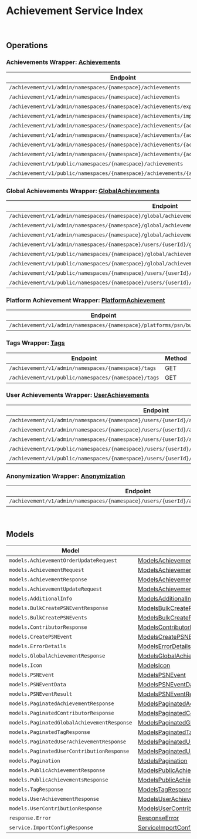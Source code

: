 [//]: # (Code generated. DO NOT EDIT.)

# Achievement Service Index

&nbsp;

## Operations

### Achievements Wrapper:  [Achievements](../../src/main/java/net/accelbyte/sdk/api/achievement/wrappers/Achievements.java)
| Endpoint | Method | ID | Class | Example |
|---|---|---|---|---|
| `/achievement/v1/admin/namespaces/{namespace}/achievements` | GET | AdminListAchievements | [AdminListAchievements](../../src/main/java/net/accelbyte/sdk/api/achievement/operations/achievements/AdminListAchievements.java) | [AdminListAchievements](../../samples/cli/src/main/java/net/accelbyte/sdk/cli/api/achievement/achievements/AdminListAchievements.java) |
| `/achievement/v1/admin/namespaces/{namespace}/achievements` | POST | AdminCreateNewAchievement | [AdminCreateNewAchievement](../../src/main/java/net/accelbyte/sdk/api/achievement/operations/achievements/AdminCreateNewAchievement.java) | [AdminCreateNewAchievement](../../samples/cli/src/main/java/net/accelbyte/sdk/cli/api/achievement/achievements/AdminCreateNewAchievement.java) |
| `/achievement/v1/admin/namespaces/{namespace}/achievements/export` | GET | ExportAchievements | [ExportAchievements](../../src/main/java/net/accelbyte/sdk/api/achievement/operations/achievements/ExportAchievements.java) | [ExportAchievements](../../samples/cli/src/main/java/net/accelbyte/sdk/cli/api/achievement/achievements/ExportAchievements.java) |
| `/achievement/v1/admin/namespaces/{namespace}/achievements/import` | POST | ImportAchievements | [ImportAchievements](../../src/main/java/net/accelbyte/sdk/api/achievement/operations/achievements/ImportAchievements.java) | [ImportAchievements](../../samples/cli/src/main/java/net/accelbyte/sdk/cli/api/achievement/achievements/ImportAchievements.java) |
| `/achievement/v1/admin/namespaces/{namespace}/achievements/{achievementCode}` | GET | AdminGetAchievement | [AdminGetAchievement](../../src/main/java/net/accelbyte/sdk/api/achievement/operations/achievements/AdminGetAchievement.java) | [AdminGetAchievement](../../samples/cli/src/main/java/net/accelbyte/sdk/cli/api/achievement/achievements/AdminGetAchievement.java) |
| `/achievement/v1/admin/namespaces/{namespace}/achievements/{achievementCode}` | PUT | AdminUpdateAchievement | [AdminUpdateAchievement](../../src/main/java/net/accelbyte/sdk/api/achievement/operations/achievements/AdminUpdateAchievement.java) | [AdminUpdateAchievement](../../samples/cli/src/main/java/net/accelbyte/sdk/cli/api/achievement/achievements/AdminUpdateAchievement.java) |
| `/achievement/v1/admin/namespaces/{namespace}/achievements/{achievementCode}` | DELETE | AdminDeleteAchievement | [AdminDeleteAchievement](../../src/main/java/net/accelbyte/sdk/api/achievement/operations/achievements/AdminDeleteAchievement.java) | [AdminDeleteAchievement](../../samples/cli/src/main/java/net/accelbyte/sdk/cli/api/achievement/achievements/AdminDeleteAchievement.java) |
| `/achievement/v1/admin/namespaces/{namespace}/achievements/{achievementCode}` | PATCH | AdminUpdateAchievementListOrder | [AdminUpdateAchievementListOrder](../../src/main/java/net/accelbyte/sdk/api/achievement/operations/achievements/AdminUpdateAchievementListOrder.java) | [AdminUpdateAchievementListOrder](../../samples/cli/src/main/java/net/accelbyte/sdk/cli/api/achievement/achievements/AdminUpdateAchievementListOrder.java) |
| `/achievement/v1/public/namespaces/{namespace}/achievements` | GET | PublicListAchievements | [PublicListAchievements](../../src/main/java/net/accelbyte/sdk/api/achievement/operations/achievements/PublicListAchievements.java) | [PublicListAchievements](../../samples/cli/src/main/java/net/accelbyte/sdk/cli/api/achievement/achievements/PublicListAchievements.java) |
| `/achievement/v1/public/namespaces/{namespace}/achievements/{achievementCode}` | GET | PublicGetAchievement | [PublicGetAchievement](../../src/main/java/net/accelbyte/sdk/api/achievement/operations/achievements/PublicGetAchievement.java) | [PublicGetAchievement](../../samples/cli/src/main/java/net/accelbyte/sdk/cli/api/achievement/achievements/PublicGetAchievement.java) |

### Global Achievements Wrapper:  [GlobalAchievements](../../src/main/java/net/accelbyte/sdk/api/achievement/wrappers/GlobalAchievements.java)
| Endpoint | Method | ID | Class | Example |
|---|---|---|---|---|
| `/achievement/v1/admin/namespaces/{namespace}/global/achievements` | GET | AdminListGlobalAchievements | [AdminListGlobalAchievements](../../src/main/java/net/accelbyte/sdk/api/achievement/operations/global_achievements/AdminListGlobalAchievements.java) | [AdminListGlobalAchievements](../../samples/cli/src/main/java/net/accelbyte/sdk/cli/api/achievement/global_achievements/AdminListGlobalAchievements.java) |
| `/achievement/v1/admin/namespaces/{namespace}/global/achievements/{achievementCode}/contributors` | GET | AdminListGlobalAchievementContributors | [AdminListGlobalAchievementContributors](../../src/main/java/net/accelbyte/sdk/api/achievement/operations/global_achievements/AdminListGlobalAchievementContributors.java) | [AdminListGlobalAchievementContributors](../../samples/cli/src/main/java/net/accelbyte/sdk/cli/api/achievement/global_achievements/AdminListGlobalAchievementContributors.java) |
| `/achievement/v1/admin/namespaces/{namespace}/global/achievements/{achievementCode}/reset` | DELETE | ResetGlobalAchievement | [ResetGlobalAchievement](../../src/main/java/net/accelbyte/sdk/api/achievement/operations/global_achievements/ResetGlobalAchievement.java) | [ResetGlobalAchievement](../../samples/cli/src/main/java/net/accelbyte/sdk/cli/api/achievement/global_achievements/ResetGlobalAchievement.java) |
| `/achievement/v1/admin/namespaces/{namespace}/users/{userId}/global/achievements` | GET | AdminListUserContributions | [AdminListUserContributions](../../src/main/java/net/accelbyte/sdk/api/achievement/operations/global_achievements/AdminListUserContributions.java) | [AdminListUserContributions](../../samples/cli/src/main/java/net/accelbyte/sdk/cli/api/achievement/global_achievements/AdminListUserContributions.java) |
| `/achievement/v1/public/namespaces/{namespace}/global/achievements` | GET | PublicListGlobalAchievements | [PublicListGlobalAchievements](../../src/main/java/net/accelbyte/sdk/api/achievement/operations/global_achievements/PublicListGlobalAchievements.java) | [PublicListGlobalAchievements](../../samples/cli/src/main/java/net/accelbyte/sdk/cli/api/achievement/global_achievements/PublicListGlobalAchievements.java) |
| `/achievement/v1/public/namespaces/{namespace}/global/achievements/{achievementCode}/contributors` | GET | ListGlobalAchievementContributors | [ListGlobalAchievementContributors](../../src/main/java/net/accelbyte/sdk/api/achievement/operations/global_achievements/ListGlobalAchievementContributors.java) | [ListGlobalAchievementContributors](../../samples/cli/src/main/java/net/accelbyte/sdk/cli/api/achievement/global_achievements/ListGlobalAchievementContributors.java) |
| `/achievement/v1/public/namespaces/{namespace}/users/{userId}/global/achievements` | GET | ListUserContributions | [ListUserContributions](../../src/main/java/net/accelbyte/sdk/api/achievement/operations/global_achievements/ListUserContributions.java) | [ListUserContributions](../../samples/cli/src/main/java/net/accelbyte/sdk/cli/api/achievement/global_achievements/ListUserContributions.java) |
| `/achievement/v1/public/namespaces/{namespace}/users/{userId}/global/achievements/{achievementCode}/claim` | POST | ClaimGlobalAchievementReward | [ClaimGlobalAchievementReward](../../src/main/java/net/accelbyte/sdk/api/achievement/operations/global_achievements/ClaimGlobalAchievementReward.java) | [ClaimGlobalAchievementReward](../../samples/cli/src/main/java/net/accelbyte/sdk/cli/api/achievement/global_achievements/ClaimGlobalAchievementReward.java) |

### Platform Achievement Wrapper:  [PlatformAchievement](../../src/main/java/net/accelbyte/sdk/api/achievement/wrappers/PlatformAchievement.java)
| Endpoint | Method | ID | Class | Example |
|---|---|---|---|---|
| `/achievement/v1/admin/namespaces/{namespace}/platforms/psn/bulk` | POST | BulkCreatePSNEvent | [BulkCreatePSNEvent](../../src/main/java/net/accelbyte/sdk/api/achievement/operations/platform_achievement/BulkCreatePSNEvent.java) | [BulkCreatePSNEvent](../../samples/cli/src/main/java/net/accelbyte/sdk/cli/api/achievement/platform_achievement/BulkCreatePSNEvent.java) |

### Tags Wrapper:  [Tags](../../src/main/java/net/accelbyte/sdk/api/achievement/wrappers/Tags.java)
| Endpoint | Method | ID | Class | Example |
|---|---|---|---|---|
| `/achievement/v1/admin/namespaces/{namespace}/tags` | GET | AdminListTags | [AdminListTags](../../src/main/java/net/accelbyte/sdk/api/achievement/operations/tags/AdminListTags.java) | [AdminListTags](../../samples/cli/src/main/java/net/accelbyte/sdk/cli/api/achievement/tags/AdminListTags.java) |
| `/achievement/v1/public/namespaces/{namespace}/tags` | GET | PublicListTags | [PublicListTags](../../src/main/java/net/accelbyte/sdk/api/achievement/operations/tags/PublicListTags.java) | [PublicListTags](../../samples/cli/src/main/java/net/accelbyte/sdk/cli/api/achievement/tags/PublicListTags.java) |

### User Achievements Wrapper:  [UserAchievements](../../src/main/java/net/accelbyte/sdk/api/achievement/wrappers/UserAchievements.java)
| Endpoint | Method | ID | Class | Example |
|---|---|---|---|---|
| `/achievement/v1/admin/namespaces/{namespace}/users/{userId}/achievements` | GET | AdminListUserAchievements | [AdminListUserAchievements](../../src/main/java/net/accelbyte/sdk/api/achievement/operations/user_achievements/AdminListUserAchievements.java) | [AdminListUserAchievements](../../samples/cli/src/main/java/net/accelbyte/sdk/cli/api/achievement/user_achievements/AdminListUserAchievements.java) |
| `/achievement/v1/admin/namespaces/{namespace}/users/{userId}/achievements/{achievementCode}/reset` | DELETE | AdminResetAchievement | [AdminResetAchievement](../../src/main/java/net/accelbyte/sdk/api/achievement/operations/user_achievements/AdminResetAchievement.java) | [AdminResetAchievement](../../samples/cli/src/main/java/net/accelbyte/sdk/cli/api/achievement/user_achievements/AdminResetAchievement.java) |
| `/achievement/v1/admin/namespaces/{namespace}/users/{userId}/achievements/{achievementCode}/unlock` | PUT | AdminUnlockAchievement | [AdminUnlockAchievement](../../src/main/java/net/accelbyte/sdk/api/achievement/operations/user_achievements/AdminUnlockAchievement.java) | [AdminUnlockAchievement](../../samples/cli/src/main/java/net/accelbyte/sdk/cli/api/achievement/user_achievements/AdminUnlockAchievement.java) |
| `/achievement/v1/public/namespaces/{namespace}/users/{userId}/achievements` | GET | PublicListUserAchievements | [PublicListUserAchievements](../../src/main/java/net/accelbyte/sdk/api/achievement/operations/user_achievements/PublicListUserAchievements.java) | [PublicListUserAchievements](../../samples/cli/src/main/java/net/accelbyte/sdk/cli/api/achievement/user_achievements/PublicListUserAchievements.java) |
| `/achievement/v1/public/namespaces/{namespace}/users/{userId}/achievements/{achievementCode}/unlock` | PUT | PublicUnlockAchievement | [PublicUnlockAchievement](../../src/main/java/net/accelbyte/sdk/api/achievement/operations/user_achievements/PublicUnlockAchievement.java) | [PublicUnlockAchievement](../../samples/cli/src/main/java/net/accelbyte/sdk/cli/api/achievement/user_achievements/PublicUnlockAchievement.java) |

### Anonymization Wrapper:  [Anonymization](../../src/main/java/net/accelbyte/sdk/api/achievement/wrappers/Anonymization.java)
| Endpoint | Method | ID | Class | Example |
|---|---|---|---|---|
| `/achievement/v1/admin/namespaces/{namespace}/users/{userId}/anonymization/achievements` | DELETE | AdminAnonymizeUserAchievement | [AdminAnonymizeUserAchievement](../../src/main/java/net/accelbyte/sdk/api/achievement/operations/anonymization/AdminAnonymizeUserAchievement.java) | [AdminAnonymizeUserAchievement](../../samples/cli/src/main/java/net/accelbyte/sdk/cli/api/achievement/anonymization/AdminAnonymizeUserAchievement.java) |


&nbsp;

## Models

| Model | Class |
|---|---|
| `models.AchievementOrderUpdateRequest` | [ModelsAchievementOrderUpdateRequest](../../src/main/java/net/accelbyte/sdk/api/achievement/models/ModelsAchievementOrderUpdateRequest.java) |
| `models.AchievementRequest` | [ModelsAchievementRequest](../../src/main/java/net/accelbyte/sdk/api/achievement/models/ModelsAchievementRequest.java) |
| `models.AchievementResponse` | [ModelsAchievementResponse](../../src/main/java/net/accelbyte/sdk/api/achievement/models/ModelsAchievementResponse.java) |
| `models.AchievementUpdateRequest` | [ModelsAchievementUpdateRequest](../../src/main/java/net/accelbyte/sdk/api/achievement/models/ModelsAchievementUpdateRequest.java) |
| `models.AdditionalInfo` | [ModelsAdditionalInfo](../../src/main/java/net/accelbyte/sdk/api/achievement/models/ModelsAdditionalInfo.java) |
| `models.BulkCreatePSNEventResponse` | [ModelsBulkCreatePSNEventResponse](../../src/main/java/net/accelbyte/sdk/api/achievement/models/ModelsBulkCreatePSNEventResponse.java) |
| `models.BulkCreatePSNEvents` | [ModelsBulkCreatePSNEvents](../../src/main/java/net/accelbyte/sdk/api/achievement/models/ModelsBulkCreatePSNEvents.java) |
| `models.ContributorResponse` | [ModelsContributorResponse](../../src/main/java/net/accelbyte/sdk/api/achievement/models/ModelsContributorResponse.java) |
| `models.CreatePSNEvent` | [ModelsCreatePSNEvent](../../src/main/java/net/accelbyte/sdk/api/achievement/models/ModelsCreatePSNEvent.java) |
| `models.ErrorDetails` | [ModelsErrorDetails](../../src/main/java/net/accelbyte/sdk/api/achievement/models/ModelsErrorDetails.java) |
| `models.GlobalAchievementResponse` | [ModelsGlobalAchievementResponse](../../src/main/java/net/accelbyte/sdk/api/achievement/models/ModelsGlobalAchievementResponse.java) |
| `models.Icon` | [ModelsIcon](../../src/main/java/net/accelbyte/sdk/api/achievement/models/ModelsIcon.java) |
| `models.PSNEvent` | [ModelsPSNEvent](../../src/main/java/net/accelbyte/sdk/api/achievement/models/ModelsPSNEvent.java) |
| `models.PSNEventData` | [ModelsPSNEventData](../../src/main/java/net/accelbyte/sdk/api/achievement/models/ModelsPSNEventData.java) |
| `models.PSNEventResult` | [ModelsPSNEventResult](../../src/main/java/net/accelbyte/sdk/api/achievement/models/ModelsPSNEventResult.java) |
| `models.PaginatedAchievementResponse` | [ModelsPaginatedAchievementResponse](../../src/main/java/net/accelbyte/sdk/api/achievement/models/ModelsPaginatedAchievementResponse.java) |
| `models.PaginatedContributorResponse` | [ModelsPaginatedContributorResponse](../../src/main/java/net/accelbyte/sdk/api/achievement/models/ModelsPaginatedContributorResponse.java) |
| `models.PaginatedGlobalAchievementResponse` | [ModelsPaginatedGlobalAchievementResponse](../../src/main/java/net/accelbyte/sdk/api/achievement/models/ModelsPaginatedGlobalAchievementResponse.java) |
| `models.PaginatedTagResponse` | [ModelsPaginatedTagResponse](../../src/main/java/net/accelbyte/sdk/api/achievement/models/ModelsPaginatedTagResponse.java) |
| `models.PaginatedUserAchievementResponse` | [ModelsPaginatedUserAchievementResponse](../../src/main/java/net/accelbyte/sdk/api/achievement/models/ModelsPaginatedUserAchievementResponse.java) |
| `models.PaginatedUserContributionResponse` | [ModelsPaginatedUserContributionResponse](../../src/main/java/net/accelbyte/sdk/api/achievement/models/ModelsPaginatedUserContributionResponse.java) |
| `models.Pagination` | [ModelsPagination](../../src/main/java/net/accelbyte/sdk/api/achievement/models/ModelsPagination.java) |
| `models.PublicAchievementResponse` | [ModelsPublicAchievementResponse](../../src/main/java/net/accelbyte/sdk/api/achievement/models/ModelsPublicAchievementResponse.java) |
| `models.PublicAchievementsResponse` | [ModelsPublicAchievementsResponse](../../src/main/java/net/accelbyte/sdk/api/achievement/models/ModelsPublicAchievementsResponse.java) |
| `models.TagResponse` | [ModelsTagResponse](../../src/main/java/net/accelbyte/sdk/api/achievement/models/ModelsTagResponse.java) |
| `models.UserAchievementResponse` | [ModelsUserAchievementResponse](../../src/main/java/net/accelbyte/sdk/api/achievement/models/ModelsUserAchievementResponse.java) |
| `models.UserContributionResponse` | [ModelsUserContributionResponse](../../src/main/java/net/accelbyte/sdk/api/achievement/models/ModelsUserContributionResponse.java) |
| `response.Error` | [ResponseError](../../src/main/java/net/accelbyte/sdk/api/achievement/models/ResponseError.java) |
| `service.ImportConfigResponse` | [ServiceImportConfigResponse](../../src/main/java/net/accelbyte/sdk/api/achievement/models/ServiceImportConfigResponse.java) |
